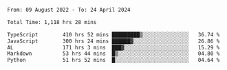 
<!--START_SECTION:waka-->

```txt
From: 09 August 2022 - To: 24 April 2024

Total Time: 1,118 hrs 28 mins

TypeScript        410 hrs 52 mins █████████▒░░░░░░░░░░░░░░░   36.74 %
JavaScript        300 hrs 24 mins ██████▓░░░░░░░░░░░░░░░░░░   26.86 %
AL                171 hrs 3 mins  ███▓░░░░░░░░░░░░░░░░░░░░░   15.29 %
Markdown          53 hrs 44 mins  █▒░░░░░░░░░░░░░░░░░░░░░░░   04.80 %
Python            51 hrs 52 mins  █░░░░░░░░░░░░░░░░░░░░░░░░   04.64 %
```

<!--END_SECTION:waka-->











